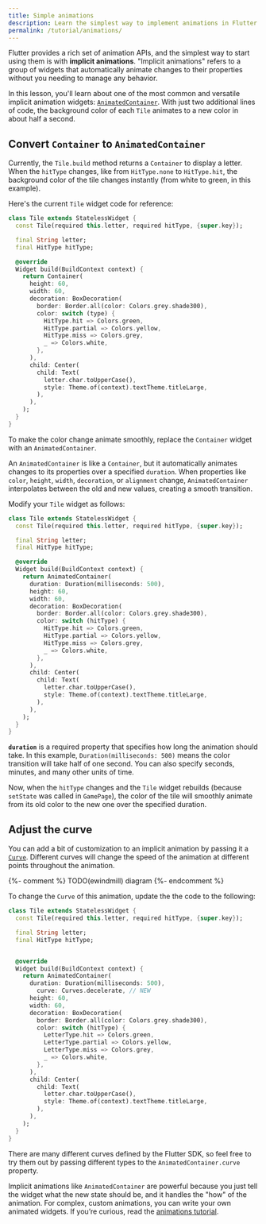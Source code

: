 ```yaml
---
title: Simple animations
description: Learn the simplest way to implement animations in Flutter.
permalink: /tutorial/animations/
---
```


Flutter provides a rich set of animation APIs, and the simplest way to
start using them is with **implicit animations**. "Implicit
animations" refers to a group of widgets that automatically animate
changes to their properties without you needing to manage any
behavior.

In this lesson, you'll learn about one of the most common and
versatile implicit animation widgets: [`AnimatedContainer`][]. With
just two additional lines of code, the background color of each `Tile`
animates to a new color in about half a second.

## Convert `Container` to `AnimatedContainer`

Currently, the `Tile.build`  method returns  a `Container` to display
a letter. When the `hitType` changes, like from `HitType.none`
to `HitType.hit`, the background color of the tile changes
instantly (from white to green, in this example).

Here's the current `Tile` widget code for reference:

```dart
class Tile extends StatelessWidget {
  const Tile(required this.letter, required hitType, {super.key});

  final String letter;
  final HitType hitType;

  @override
  Widget build(BuildContext context) {
    return Container(
      height: 60,
      width: 60,
      decoration: BoxDecoration(
        border: Border.all(color: Colors.grey.shade300),
        color: switch (type) {
          HitType.hit => Colors.green,
          HitType.partial => Colors.yellow,
          HitType.miss => Colors.grey,
          _ => Colors.white,
        },
      ),
      child: Center(
        child: Text(
          letter.char.toUpperCase(),
          style: Theme.of(context).textTheme.titleLarge,
        ),
      ),
    );
  }
}
```

To make the color change animate smoothly, replace the `Container`
widget with an `AnimatedContainer`.

An `AnimatedContainer` is like a `Container`, but it automatically
animates changes to its properties over a specified `duration`. When
properties like `color`, `height`, `width`, `decoration`, or
`alignment` change, `AnimatedContainer` interpolates between the old
and new values, creating a smooth transition.

Modify your `Tile` widget as follows:

```dart
class Tile extends StatelessWidget {
  const Tile(required this.letter, required hitType, {super.key});

  final String letter;
  final HitType hitType;

  @override
  Widget build(BuildContext context) {
    return AnimatedContainer(
      duration: Duration(milliseconds: 500),
      height: 60,
      width: 60,
      decoration: BoxDecoration(
        border: Border.all(color: Colors.grey.shade300),
        color: switch (hitType) {
          HitType.hit => Colors.green,
          HitType.partial => Colors.yellow,
          HitType.miss => Colors.grey,
          _ => Colors.white,
        },
      ),
      child: Center(
        child: Text(
          letter.char.toUpperCase(),
          style: Theme.of(context).textTheme.titleLarge,
        ),
      ),
    );
  }
}
```

**`duration`** is a required property that specifies how long the
animation should take. In this example, `Duration(milliseconds: 500)`
means the color transition will take half of one second. You can also
specify seconds, minutes, and many other units of time.

Now, when the `hitType` changes and the `Tile` widget rebuilds
(because `setState` was called in `GamePage`), the color of the tile
will smoothly animate from its old color to the new one over the
specified duration.

## Adjust the curve

You can add a bit of customization to an implicit animation by passing
it a [`Curve`][].  Different curves will change the speed of the animation
at different points throughout the animation. 

{%- comment %} TODO(ewindmill) diagram {%- endcomment %}

To change the `Curve` of this animation, update the the code to the following:

```dart
class Tile extends StatelessWidget {
  const Tile(required this.letter, required hitType, {super.key});

  final String letter;
  final HitType hitType;


  @override
  Widget build(BuildContext context) {
    return AnimatedContainer(
      duration: Duration(milliseconds: 500),
	    curve: Curves.decelerate, // NEW
      height: 60,
      width: 60,
      decoration: BoxDecoration(
        border: Border.all(color: Colors.grey.shade300),
        color: switch (hitType) {
          LetterType.hit => Colors.green,
          LetterType.partial => Colors.yellow,
          LetterType.miss => Colors.grey,
          _ => Colors.white,
        },
      ),
      child: Center(
        child: Text(
          letter.char.toUpperCase(),
          style: Theme.of(context).textTheme.titleLarge,
        ),
      ),
    );
  }
}
```

There are many different curves defined by the Flutter SDK, so feel
free to try them out by passing different types to the
`AnimatedContainer.curve` property.

Implicit animations like `AnimatedContainer` are powerful because you
just tell the widget what the new state should be, and it handles the
"how" of the animation. For complex, custom animations, you can write
your own animated widgets. If you’re curious, read the 
[animations tutorial](https://docs.flutter.dev/ui/animations/tutorial).

[`AnimatedContainer`]: {{site.api}}/flutter/widgets/AnimatedContainer-class.html
[`Curve`]: {{site.curve}}/flutter/animation/Curves-class.html
[animations tutorial]: /ui/animations/tutorial.
